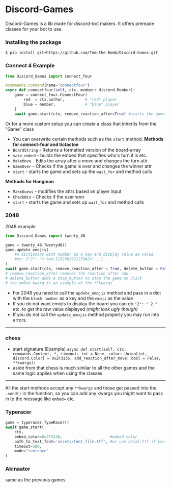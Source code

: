 # Discord-Games

Discord-Games is a lib made for discord-bot makers.
It offers premade classes for your bot to use.
### Installing the package
```
$ pip install git+https://github.com/Tom-the-Bomb/Discord-Games.git
```
### Connect 4 Example

```py
from Discord_Games import connect_four

@commands.command(name="connectfour")
async def connectfour(self, ctx, member: discord.Member):
    game = connect_four.ConnectFour(
        red  = ctx.author,         # "red" player
        blue = member,             # "blue" player
    )
    await game.start(ctx, remove_reaction_after=True) #starts the game

```
Or for a more custom setup you can create a class that inherits from the "Game" class
- You can overwrite certain methods such as the `start` method.
**Methods for connect-four and tictactoe**
- `BoardString` - Returns a formatted version of the board-array
- `make_embed`  - builds the embed that specifies who's turn it is etc.
- `MakeMove`    - Edits the array after a move and changes the turn attr
- `GameOver`    - Checks if the game is over and changes the winner attr
- `start`       - starts the game and sets up the `wait_for` and method calls

**Methods for Hangman**
- `MakeGuess`   - modifies the attrs based on player input
- `CheckWin`    - Checks if the user won
- `start`       - starts the game and sets up `wait_for` and method calls

### 2048
2048 example
```py
from Discord_Games import twenty_48

game = twenty_48.Twenty48()
game.update_emojis(
    #a dictionary with number as a key and display value as value
    #ex: {"2": "<:two:123238299123342>"...}
)
await game.start(ctx, remove_reaction_after = True, delete_button = False, embed = discord.Embed())
# remove_reaction_after removes the reaction after add
# delete_button adds a stop_button to stop the game on click
# the embed kwarg is an example of the **kwargs
```
- For 2048 you need to call the `update_emojis` method and pass in a dict with the `block number` as a key and the `emoji` as the value
- If you do not want emojis to display the board you can do `"2": " 2 "` etc. to get the raw value displayed *(might look ugly though)*
- If you do not call the `update_emojis` method properly you may run into errors.
---

### chess
- start signature (Example)
`async def start(self, ctx: commands.Context, *, timeout: int = None, color: Union[int, discord.Color] = 0x2F3136, add_reaction_after_move: bool = False, **kwargs):`
- aside from that chess is much similar to all the other games and the same logic applies when using the classes
---
All the start methods accept any `**kwargs` and those get passed into the `.send()` in the function, 
so you can add any kwargs you might want to pass in to the message like `embed=` etc.
### Typeracer
```py
game = typeracer.TypeRacer()
await game.start(
    ctx, 
    embed_color=0x2F3136,                     #embed color
    path_to_text_font='assets/font_file.ttf', #or use arial.ttf if you dont have one
    timeout=100, 
    mode="sentence"
)
```
### Akinaator
same as the previous games